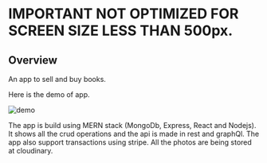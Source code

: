 # IMPORTANT NOT OPTIMIZED FOR SCREEN SIZE LESS THAN 500px.
## Overview

An app to sell and buy books.

Here is the demo of app.

![demo](https://user-images.githubusercontent.com/43819292/106926860-89effa00-6737-11eb-9f83-8c97fec51547.gif)




The app is build using MERN stack (MongoDb, Express, React and Nodejs). It shows all the crud operations and the api is made in rest and graphQl. The app also support transactions using stripe. All the photos are being stored at cloudinary.
